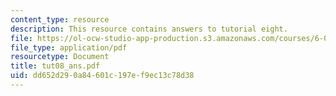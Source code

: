 ```yaml
---
content_type: resource
description: This resource contains answers to tutorial eight.
file: https://ol-ocw-studio-app-production.s3.amazonaws.com/courses/6-041-probabilistic-systems-analysis-and-applied-probability-spring-2006/dd652d290a84601c197ef9ec13c78d38_tut08_ans.pdf
file_type: application/pdf
resourcetype: Document
title: tut08_ans.pdf
uid: dd652d29-0a84-601c-197e-f9ec13c78d38
---
```

